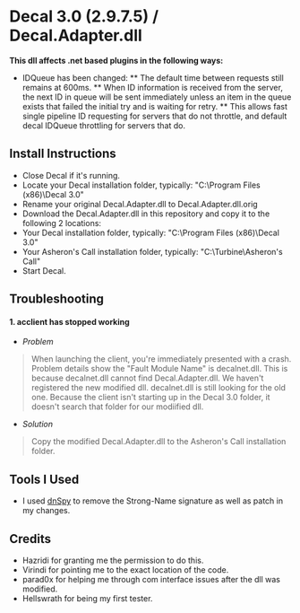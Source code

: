# Decal 3.0 (2.9.7.5) / Decal.Adapter.dll

**This dll affects .net based plugins in the following ways:**
* IDQueue has been changed:
** The default time between requests still remains at 600ms.
** When ID information is received from the server, the next ID in queue will be sent immediately unless an item in the queue exists that failed the initial try and is waiting for retry.
** This allows fast single pipeline ID requesting for servers that do not throttle, and default decal IDQueue throttling for servers that do.

## Install Instructions
* Close Decal if it's running.
* Locate your Decal installation folder, typically: "C:\Program Files (x86)\Decal 3.0\"
* Rename your original Decal.Adapter.dll to Decal.Adapter.dll.orig
* Download the Decal.Adapter.dll in this repository and copy it to the following 2 locations:
* Your Decal installation folder, typically: "C:\Program Files (x86)\Decal 3.0\"
* Your Asheron's Call installation folder, typically: "C:\Turbine\Asheron's Call\"
* Start Decal.

## Troubleshooting
#### 1. acclient has stopped working
* _Problem_
> When launching the client, you're immediately presented with a crash. Problem details show the "Fault Module Name" is decalnet.dll. This is because decalnet.dll cannot find Decal.Adapter.dll. We haven't registered the new modified dll. decalnet.dll is still looking for the old one. Because the client isn't starting up in the Decal 3.0 folder, it doesn't search that folder for our modiified dll.
* _Solution_
> Copy the modified Decal.Adapter.dll to the Asheron's Call installation folder.

## Tools I Used
* I used [dnSpy](https://github.com/0xd4d/dnSpy) to remove the Strong-Name signature as well as patch in my changes.

## Credits
* Hazridi for granting me the permission to do this.
* Virindi for pointing me to the exact location of the code.
* parad0x for helping me through com interface issues after the dll was modified.
* Hellswrath for being my first tester.
